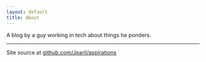 ```yaml
---
layout: default
title: About
---
```

A blog by a guy working in tech about things he ponders.

-----
Site source at [github.com/Jearil/aspirations](https://github.com/Jearil/aspirations)
